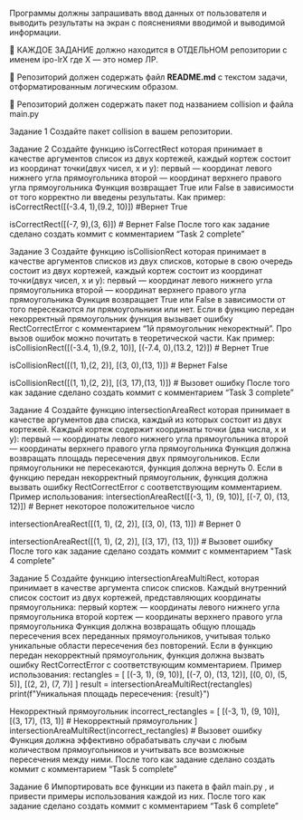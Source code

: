 Программы должны запрашивать ввод данных от пользователя и выводить результаты на экран с пояснениями вводимой и выводимой информации.

🚨
КАЖДОЕ ЗАДАНИЕ должно находится в ОТДЕЛЬНОМ репозитории с именем ipo-lrX где X — это номер ЛР.

🚨
Репозиторий должен содержать файл **README.md** с текстом задачи, отформатированным логическим образом.

🚨
Репозиторий должен содержать пакет под названием collision и файла main.py


Задание 1
Создайте пакет collision в вашем репозитории.


Задание 2
Создайте функцию isCorrectRect которая принимает в качестве аргументов список из двух кортежей, каждый кортеж состоит из координат точки(двух чисел, x и y): первый — координат левого нижнего угла прямоугольника второй — координат верхнего правого угла прямоугольника Функция возвращает True или False в зависимости от того корректно ли введены результаты. Как пример: isCorrectRect([(-3.4, 1),(9.2, 10)]) #Вернет True

isCorrectRect([(-7, 9),(3, 6)]) # Вернет False После того как задание сделано создать коммит с комментарием “Task 2 complete”


Задание 3
Создайте функцию isCollisionRect которая принимает в качестве аргументов списков из двух списков, которые в свою очередь состоит из двух кортежей, каждый кортеж состоит из координат точки(двух чисел, x и y): первый — координат левого нижнего угла прямоугольника второй — координат верхнего правого угла прямоугольника Функция возвращает True или False в зависимости от того пересекаются ли прямоугольники или нет. Если в функцию передан некорректный прямоугольник функция вызывает ошибку RectCorrectError c комментарием “1й прямоугольник некоректный”. Про вызов ошибок можно почитать в теоретической части. Как пример: isCollisionRect([(-3.4, 1),(9.2, 10)], [(-7.4, 0),(13.2, 12)]) # Вернет True

isCollisionRect([(1, 1),(2, 2)], [(3, 0),(13, 1)]) # Вернет False

isCollisionRect([(1, 1),(2, 2)], [(3, 17),(13, 1)]) # Вызовет ошибку После того как задание сделано создать коммит с комментарием “Task 3 complete”


Задание 4
Создайте функцию intersectionAreaRect которая принимает в качестве аргументов два списка, каждый из которых состоит из двух кортежей. Каждый кортеж содержит координаты точки (два числа, x и y): первый — координаты левого нижнего угла прямоугольника второй — координаты верхнего правого угла прямоугольника Функция должна возвращать площадь пересечения двух прямоугольников. Если прямоугольники не пересекаются, функция должна вернуть 0. Если в функцию передан некорректный прямоугольник, функция должна вызвать ошибку RectCorrectError с соответствующим комментарием. Пример использования: intersectionAreaRect([(-3, 1), (9, 10)], [(-7, 0), (13, 12)]) # Вернет некоторое положительное число

intersectionAreaRect([(1, 1), (2, 2)], [(3, 0), (13, 1)]) # Вернет 0

intersectionAreaRect([(1, 1), (2, 2)], [(3, 17), (13, 1)]) # Вызовет ошибку После того как задание сделано создать коммит с комментарием "Task 4 complete"


Задание 5
Создайте функцию intersectionAreaMultiRect, которая принимает в качестве аргумента список списков. Каждый внутренний список состоит из двух кортежей, представляющих координаты прямоугольника: первый кортеж — координаты левого нижнего угла прямоугольника второй кортеж — координаты верхнего правого угла прямоугольника Функция должна возвращать общую площадь пересечения всех переданных прямоугольников, учитывая только уникальные области пересечения без повторений. Если в функцию передан некорректный прямоугольник, функция должна вызвать ошибку RectCorrectError с соответствующим комментарием. Пример использования: rectangles = [ [(-3, 1), (9, 10)], [(-7, 0), (13, 12)], [(0, 0), (5, 5)], [(2, 2), (7, 7)] ] result = intersectionAreaMultiRect(rectangles) print(f"Уникальная площадь пересечения: {result}")

Некорректный прямоугольник incorrect_rectangles = [ [(-3, 1), (9, 10)], [(3, 17), (13, 1)] # Некорректный прямоугольник ] intersectionAreaMultiRect(incorrect_rectangles) # Вызовет ошибку Функция должна эффективно обрабатывать случаи с любым количеством прямоугольников и учитывать все возможные пересечения между ними. После того как задание сделано создать коммит с комментарием “Task 5 complete”


Задание 6
Импортировать все функции из пакета в файл main.py , и привести примеры использования каждой из них.
После того как задание сделано создать коммит с комментарием “Task 6 complete”
